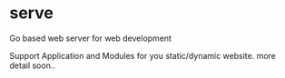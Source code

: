 # serve

Go based web server for web development

Support Application and Modules for you static/dynamic website. more detail soon.. 
